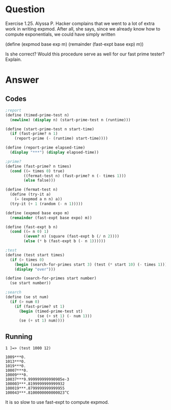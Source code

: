 # Question
Exercise 1.25.  Alyssa P. Hacker complains that we went to a lot of extra work in writing expmod. After all, she says, since we already know how to compute exponentials, we could have simply written

(define (expmod base exp m)
  (remainder (fast-expt base exp) m))

Is she correct? Would this procedure serve as well for our fast prime tester? Explain.

# Answer
## Codes
```scheme
;report
(define (timed-prime-test n)
  (newline) (display n) (start-prime-test n (runtime)))

(define (start-prime-test n start-time)
  (if (fast-prime? n 1)
    (report-prime (- (runtime) start-time))))

(define (report-prime elapsed-time)
  (display "***") (display elapsed-time))

;prime?
(define (fast-prime? n times)
  (cond ((= times 0) true)
        ((fermat-test n) (fast-prime? n (- times 1)))
        (else false)))

(define (fermat-test n)
  (define (try-it a)
    (= (expmod a n n) a))
  (try-it (+ 1 (random (- n 1)))))

(define (expmod base expo m)
  (remainder (fast-expt base expo) m))

(define (fast-expt b n)
  (cond ((= n 0) 1)
        ((even? n) (square (fast-expt b (/ n 2))))
        (else (* b (fast-expt b (- n 1))))))

;test
(define (test start times)
  (if (> times 0)
    (begin (search-for-primes start 3) (test (* start 10) (- times 1)))
    (display "over")))

(define (search-for-primes start number)
  (se start number))

;search
(define (se st num)
  (if (> num 0)
    (if (fast-prime? st 1)
      (begin (timed-prime-test st)
              (se (+ st 1) (- num 1)))
      (se (+ st 1) num))))

```
## Running
```
1 ]=> (test 1000 12)

1009***0.
1013***0.
1019***0.
10007***0.
10009***0.
10037***9.999999999990905e-3
100003***.8199999999999932
100019***.8799999999999955
100043***.8100000000000023^C
```
It is so slow to use fast-expt to compute expmod.


